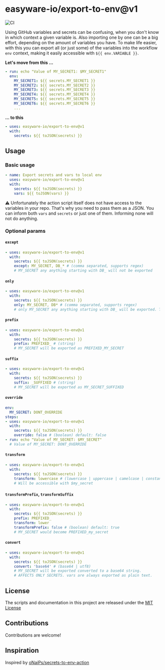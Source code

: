 # easyware-io/export-to-env@v1

![CI](https://github.com/easyware-io/export-to-env/actions/workflows/build.yml/badge.svg)

Using GitHub variables and secrets can be confusing, when you don't know in which context a given variable is.
Also importing one by one can be a big effort, depending on the amount of variables you have. To make life easier, with this you can export all (or just some) of the variables into the workflow `env` context, making it easily accessible with `${{ env.VARIABLE }}`.

**Let's move from this ...**

```yaml
- run: echo "Value of MY_SECRET1: $MY_SECRET1"
  env:
    MY_SECRET1: ${{ secrets.MY_SECRET1 }}
    MY_SECRET2: ${{ secrets.MY_SECRET2 }}
    MY_SECRET3: ${{ secrets.MY_SECRET3 }}
    MY_SECRET4: ${{ secrets.MY_SECRET4 }}
    MY_SECRET5: ${{ secrets.MY_SECRET5 }}
    MY_SECRET6: ${{ secrets.MY_SECRET6 }}
    ...
```

**... to this**

```yaml
- uses: easyware-io/export-to-env@v1
  with:
    secrets: ${{ toJSON(secrets) }}
```

## Usage

### Basic usage

```yaml
- name: Export secrets and vars to local env
  uses: easyware-io/export-to-env@v1
  with:
    secrets: ${{ toJSON(secrets) }}
    vars: ${{ toJSON(vars) }}
```

:warning: Unfortunately the action script itself does not have access to the variables in your repo. That's why you need to pass them as a JSON. You can inform both `vars` and `secrets` or just one of them. Informing none will not do anything.

### Optional params

#### `except`

```yaml
- uses: easyware-io/export-to-env@v1
  with:
    secrets: ${{ toJSON(secrets) }}
    except: MY_SECRET, DB_* # (comma separated, supports regex)
    # MY_SECRET any anything starting with DB_ will not be exported
```

#### `only`

```yaml
- uses: easyware-io/export-to-env@v1
  with:
    secrets: ${{ toJSON(secrets) }}
    only: MY_SECRET, DB* # (comma separated, supports regex)
    # only MY_SECRET any anything starting with DB_ will be exported. The rest is ignored
```

#### `prefix`

```yaml
- uses: easyware-io/export-to-env@v1
  with:
    secrets: ${{ toJSON(secrets) }}
    prefix: PREFIXED_ # (string)
    # MY_SECRET will be exported as PREFIXED_MY_SECRET
```

#### `suffix`

```yaml
- uses: easyware-io/export-to-env@v1
  with:
    secrets: ${{ toJSON(secrets) }}
    suffix: _SUFFIXED # (string)
    # MY_SECRET will be exported as MY_SECRET_SUFFIXED
```

#### `override`

```yaml
env:
  MY_SECRET: DONT_OVERRIDE
steps:
- uses: easyware-io/export-to-env@v1
  with:
    secrets: ${{ toJSON(secrets) }}
    override: false # (boolean) default: false
- run: echo "Value of MY_SECRET: $MY_SECRET"
  # Value of MY_SECRET: DONT_OVERRIDE
```

#### `transform`

```yaml
- uses: easyware-io/export-to-env@v1
  with:
    secrets: ${{ toJSON(secrets) }}
    transform: lowercase # (lowercase | uppercase | camelcase | constant | pascalcase | pascalSnakeCase | snakecase)
    # Will be accessible with $my_secret
```

#### `transformPrefix`, `transformSuffix`

```yaml
- uses: easyware-io/export-to-env@v1
  with:
    secrets: ${{ toJSON(secrets) }}
    prefix: PREFIXED_
    transform: lower
    transformPrefix: false # (boolean) default: true
    # MY_SECRET would become PREFIXED_my_secret
```

#### `convert`

```yaml
- uses: easyware-io/export-to-env@v1
  with:
    secrets: ${{ toJSON(secrets) }}
    convert: 'base64' # (base64 | utf8)
    # MY_SECRET will be exported converted to a base64 string.
    # AFFECTS ONLY SECRETS. vars are always exported as plain text.
```

## License

The scripts and documentation in this project are released under the [MIT License](LICENSE)

## Contributions

Contributions are welcome!

## Inspiration

Inspired by [oNaiPs/secrets-to-env-action](https://github.com/oNaiPs/secrets-to-env-action)
